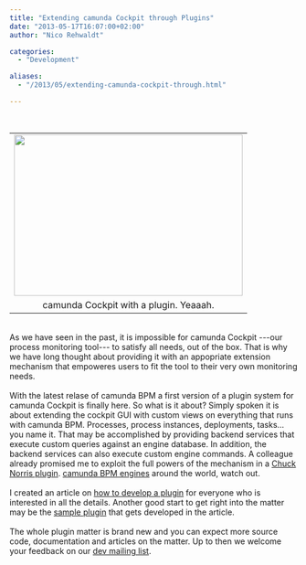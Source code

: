```yaml
---
title: "Extending camunda Cockpit through Plugins"
date: "2013-05-17T16:07:00+02:00"
author: "Nico Rehwaldt"

categories:
  - "Development"

aliases:
  - "/2013/05/extending-camunda-cockpit-through.html"

---
```


<br />
<table align="center" cellpadding="0" cellspacing="0" class="tr-caption-container" style="margin-left: auto; margin-right: auto; text-align: center;"><tbody>
<tr><td style="text-align: center;"><a href="http://3.bp.blogspot.com/-3aUtRwmI7r0/UZYiaqXKtnI/AAAAAAAAAIE/uQJtXCXHAeg/s1600/cockpit-plugin-yea.png" imageanchor="1" style="margin-left: auto; margin-right: auto;"><img border="0" height="282" src="http://3.bp.blogspot.com/-3aUtRwmI7r0/UZYiaqXKtnI/AAAAAAAAAIE/uQJtXCXHAeg/s400/cockpit-plugin-yea.png" width="400" /></a></td></tr>
<tr><td class="tr-caption" style="text-align: center;">camunda Cockpit with a plugin. Yeaaah.</td></tr>
</tbody></table>
<br />
As we have seen in the past, it is impossible for camunda Cockpit ---our process monitoring tool--- to satisfy all needs, out of the box. That is why we have long thought about providing it with an appopriate extension mechanism that empoweres users to fit the tool to their very own monitoring needs.<br />
<br />
With the latest relase of camunda BPM a first version of a plugin system for camunda Cockpit is finally here. So what is it about? Simply spoken it is about extending the cockpit GUI with custom views on everything that runs with camunda BPM. Processes, process instances, deployments, tasks... you name it. That may be accomplished by providing backend services that execute custom queries against an engine database. In addition, the backend services can also execute custom engine commands. A colleague already promised me to exploit the full powers of the mechanism in a&nbsp;<a href="https://wiki.jenkins-ci.org/display/JENKINS/ChuckNorris+Plugin" target="_blank">Chuck Norris plugin</a>. <a href="http://camunda.org/" target="_blank">camunda BPM engines</a> around the world, watch out.<br />
<br />
I created an article on&nbsp;<a href="http://docs.camunda.org/latest/real-life/how-to/#cockpit-how-to-develop-a-cockpit-plugin" target="_blank">how to develop a plugin</a>&nbsp;for everyone who is interested in all the details.&nbsp;Another good start to get right into the matter may be the <a href="https://github.com/Nikku/cockpit-sample-plugin" target="_blank">sample plugin</a>&nbsp;that gets developed in the article.<br />
<br />
The whole plugin matter is brand new and you can expect more source code, documentation and articles on the matter. Up to then we welcome your feedback on our <a href="https://groups.google.com/forum/#!forum/camunda-bpm-dev" target="_blank">dev mailing list</a>.